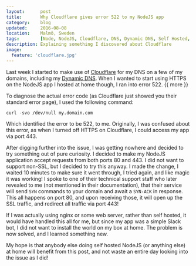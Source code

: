 ```yaml
---
layout:      post
title:       Why Cloudflare gives error 522 to my NodeJS app
category:    blog
updated:     2016-08-08
location:    Malmö, Sweden
tags:        [Node, NodeJS, Cloudflare, DNS, Dynamic DNS, Self Hosted, nginx]
description: Explaining something I discovered about Cloudflare
image:
  feature: 'cloudflare.jpg'
---
```


Last week I started to make use of [Cloudflare](https://www.cloudflare.com) for my DNS on a few of my domains, including my [Dynamic DNS](https://www.cyber-lane.com/blog/2016/08/04/cloudflare-dynamic-dns.html).
When I wanted to start using HTTPS on the NodeJS app I hosted at home though, I ran into error 522. {{ more }}

To diagnose the actual error code (as Cloudflare just showed you their standard error page), I used the following command:

```
curl -svo /dev/null my.domain.com
```

Which identified the error to be 522, to me.
Originally, I was confused about this error, as when I turned off HTTPS on Cloudflare, I could access my app via port 443.

After digging further into the issue, I was getting nowhere and decided to try something out of pure curiosity. I decided to make my NodeJS application accept requests from both ports 80 and 443. I did not want to support non-SSL, but I decided to try this anyway.
I made the change, I waited 10 minutes to make sure it went through, I tried again, and like magic it was working! I spoke to one of their technical support staff who later revealed to me (not mentioned in their documentation), that their service will send `SYN` commands to your domain and await a `SYN-ACK` in response. This all happens on port 80, and upon receiving those, it will open up the SSL traffic, and redirect all traffic via port 443!

If I was actually using nginx or some web server, rather than self hosted, it would have handled this all for me, but since my app was a simple Slack bot, I did not want to install the world on my box at home. The problem is now solved, and I learned something new.

My hope is that anybody else doing self hosted NodeJS (or anything else) at home will benefit from this post, and not waste an entire day looking into the issue as I did!